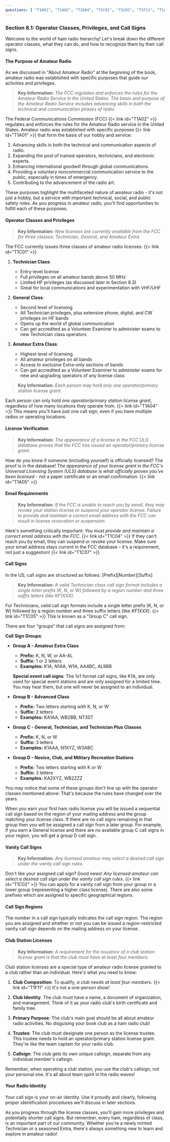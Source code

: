 ```yaml
---
questions: [ "T1A01", "T1A02", "T1A04", "T1C02", "T1C01", "T1F11", "T1A05", "T1C05", "T1C04", "T1C07" ]
---
```


### Section 8.1: Operator Classes, Privileges, and Call Signs

Welcome to the world of ham radio hierarchy! Let's break down the different operator classes, what they can do, and how to recognize them by their call signs.

#### The Purpose of Amateur Radio

As we discussed in "About Amateur Radio" at the beginning of the book, amateur radio was established with specific purposes that guide our activities and privileges.

> **Key Information:** *The FCC regulates and enforces the rules for the Amateur Radio Service in the United States. The basis and purpose of the Amateur Radio Service includes advancing skills in both the technical and communication phases of radio.*

The Federal Communications Commission (FCC) {{< link id="T1A02" >}} regulates and enforces the rules for the Amateur Radio service in the United States. Amateur radio was established with specific purposes {{< link id="T1A01" >}} that form the basis of our hobby and service:

1. Advancing skills in both the technical and communication aspects of radio.
2. Expanding the pool of trained operators, technicians, and electronic experts.
3. Enhancing international goodwill through global communications.
4. Providing a voluntary noncommercial communication service to the public, especially in times of emergency.
5. Contributing to the advancement of the radio art.

These purposes highlight the multifaceted nature of amateur radio - it's not just a hobby, but a service with important technical, social, and public safety roles. As you progress in amateur radio, you'll find opportunities to fulfill each of these purposes.

#### Operator Classes and Privileges

> **Key Information:** *New licenses are currently available from the FCC for three classes: Technician, General, and Amateur Extra.*

The FCC currently issues three classes of amateur radio licenses: {{< link id="T1C01" >}}

1. **Technician Class**:
   - Entry-level license
   - Full privileges on all amateur bands above 50 MHz
   - Limited HF privileges (as discussed later in Section 8.3)
   - Great for local communications and experimentation with VHF/UHF

2. **General Class**:
   - Second level of licensing
   - All Technician privileges, plus extensive phone, digital, and CW privileges on HF bands
   - Opens up the world of global communication
   - Can get accredited as a Volunteer Examiner to administer exams to new Technician class operators

3. **Amateur Extra Class**:
   - Highest level of licensing
   - All amateur privileges on all bands
   - Access to exclusive Extra-only sections of bands
   - Can get accredited as a Volunteer Examiner to administer exams for new and upgrading operators of any license class

> **Key Information:** *Each person may hold only one operator/primary station license grant.*

Each person can only hold *one operator/primary station license grant*, regardless of how many locations they operate from. {{< link id="T1A04" >}} This means you'll have just one call sign, even if you have multiple radios or operating locations.

#### License Verification

> **Key Information:** *The appearance of a license in the FCC ULS database proves that the FCC has issued an operator/primary license grant.*

How do you know if someone (including yourself) is officially licensed? The proof is in the database! *The appearance of your license grant in the FCC's Universal Licensing System (ULS) database is what officially proves you've been licensed* - not a paper certificate or an email confirmation. {{< link id="T1A05" >}}

#### Email Requirements

> **Key Information:** *If the FCC is unable to reach you by email, they may revoke your station license or suspend your operator license. Failure to provide and maintain a correct email address with the FCC can result in license revocation or suspension.*

Here's something critically important: *You must provide and maintain a correct email address with the FCC*. {{< link id="T1C04" >}} If they can't reach you by email, they can suspend or revoke your license. Make sure your email address stays current in the FCC database – it's a requirement, not just a suggestion! {{< link id="T1C07" >}}

#### Call Signs

In the US, call signs are structured as follows: [Prefix][Number][Suffix]

> **Key Information:** *A valid Technician class call sign format includes a single letter prefix (K, N, or W) followed by a region number and three suffix letters (like KF1XXX).*

For Technicians, valid call sign formats include a single letter prefix (K, N, or W) followed by a region number and three suffix letters (like *KF1XXX*). {{< link id="T1C05" >}} This is known as a "Group C" call sign.

There are four "groups" that call signs are assigned from:

**Call Sign Groups**:

* **Group A - Amateur Extra Class**
   - **Prefix:** K, N, W, or AA-AL
   - **Suffix:** 1 or 2 letters
   - **Examples:** K1A, N1AA, W1A, AA4BC, AL9BB

   **Special event call signs**: The 1x1 format call signs, like K1A, are only used for special event stations and are only assigned for a limited time. You may hear them, but one will never be assigned to an individual.

* **Group B - Advanced Class**
   - **Prefix:** Two letters starting with K, N, or W
   - **Suffix:** 2 letters
   - **Examples:** KA1AA, WB2BB, NT3ST

* **Group C - General, Technician, and Technician Plus Classes**
   - **Prefix:** K, N, or W
   - **Suffix:** 3 letters
   - **Examples:** K1AAA, N1XYZ, W3ABC

* **Group D - Novice, Club, and Military Recreation Stations**
   - **Prefix:** Two letters starting with K or W
   - **Suffix:** 3 letters
   - **Examples:** KA2XYZ, WB2ZZZ

You may notice that some of these groups don't line up with the operator classes mentioned above: That's because the rules have changed over the years.

When you earn your first ham radio license you will be issued a sequential call sign based on the region of your mailing address and the group matching your license class. If there are no call signs remaining in that group then you will be assigned a call sign from a later group. For example, if you earn a General license and there are no available group C call signs in your region, you will get a group D call sign.

#### Vanity Call Signs

> **Key Information:** *Any licensed amateur may select a desired call sign under the vanity call sign rules.*

Don't like your assigned call sign? Good news! *Any licensed amateur can select a desired call sign under the vanity call sign rules*. {{< link id="T1C02" >}} You can apply for a vanity call sign from your group or a lower group (representing a higher class license). There are also some prefixes which are assigned to specific geographical regions.

#### Call Sign Regions

The number in a call sign typically indicates the call sign region. The region you are assigned and whether or not you can be issued a region-restricted vanity call sign depends on the mailing address on your license.

#### Club Station Licenses

> **Key Information:** *A requirement for the issuance of a club station license grant is that the club must have at least four members.*

Club station licenses are a special type of amateur radio license granted to a club rather than an individual. Here's what you need to know:

1. **Club Composition**: To qualify, *a club needs at least four members*. {{< link id="T1F11" >}} It's not a one-person show!

2. **Club Identity**: The club must have a name, a document of organization, and management. Think of it as your radio club's birth certificate and family tree.

3. **Primary Purpose**: The club's main goal should be all about amateur radio activities. No disguising your book club as a ham radio club!

4. **Trustee**: The club must designate one person as the license trustee. This trustee needs to hold an operator/primary station license grant. They're like the team captain for your radio club.

5. **Callsign**: The club gets its own unique callsign, separate from any individual member's callsign.

Remember, when operating a club station, you use the club's callsign, not your personal one. It's all about team spirit in the radio waves!

#### Your Radio Identity

Your call sign is your on-air identity. Use it proudly and clearly, following proper identification procedures we'll discuss in later sections.

As you progress through the license classes, you'll gain more privileges and potentially shorter call signs. But remember, every ham, regardless of class, is an important part of our community. Whether you're a newly minted Technician or a seasoned Extra, there's always something new to learn and explore in amateur radio!
